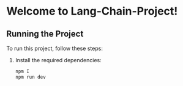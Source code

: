 # Welcome to Lang-Chain-Project!

## Running the Project

To run this project, follow these steps:

1. Install the required dependencies:
   ```bash
   npm I
   npm run dev

